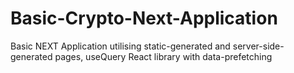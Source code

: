 # Basic-Crypto-Next-Application
Basic NEXT Application utilising static-generated and server-side-generated pages, useQuery React library with data-prefetching
